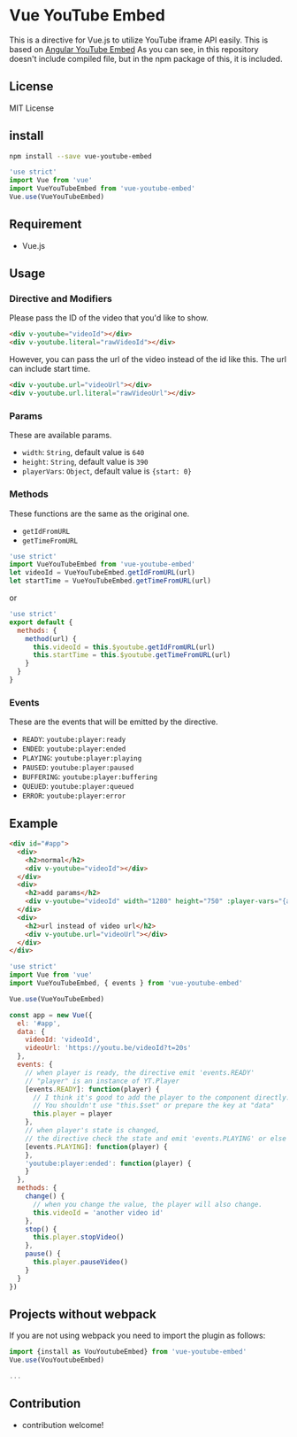 # Vue YouTube Embed
This is a directive for Vue.js to utilize YouTube iframe API easily.
This is based on [Angular YouTube Embed](http://brandly.github.io/angular-youtube-embed/)
As you can see, in this repository doesn't include compiled file, but in the npm package of this, it is included.

## License
MIT License

## install
```bash
npm install --save vue-youtube-embed
```

```js
'use strict'
import Vue from 'vue'
import VueYouTubeEmbed from 'vue-youtube-embed'
Vue.use(VueYouTubeEmbed)
```

## Requirement
* Vue.js

## Usage

### Directive and Modifiers
Please pass the ID of the video that you'd like to show.

```html
<div v-youtube="videoId"></div>
<div v-youtube.literal="rawVideoId"></div>
```
However, you can pass the url of the video instead of the id like this.
The url can include start time.

```html
<div v-youtube.url="videoUrl"></div>
<div v-youtube.url.literal="rawVideoUrl"></div>
```

### Params
These are available params.
* `width`: `String`, default value is `640`
* `height`: `String`, default value is `390`
* `playerVars`: `Object`, default value is `{start: 0}`

### Methods
These functions are the same as the original one.
* `getIdFromURL`
* `getTimeFromURL`

```js
'use strict'
import VueYouTubeEmbed from 'vue-youtube-embed'
let videoId = VueYouTubeEmbed.getIdFromURL(url)
let startTime = VueYouTubeEmbed.getTimeFromURL(url)
```

or
```js
'use strict'
export default {
  methods: {
    method(url) {
      this.videoId = this.$youtube.getIdFromURL(url)
      this.startTime = this.$youtube.getTimeFromURL(url)
    }
  }
}
```

### Events
These are the events that will be emitted by the directive.
* `READY`: `youtube:player:ready`
* `ENDED`: `youtube:player:ended`
* `PLAYING`: `youtube:player:playing`
* `PAUSED`: `youtube:player:paused`
* `BUFFERING`: `youtube:player:buffering`
* `QUEUED`: `youtube:player:queued`
* `ERROR`: `youtube:player:error`

## Example

```html
<div id="#app">
  <div>
    <h2>normal</h2>
    <div v-youtube="videoId"></div>
  </div>
  <div>
    <h2>add params</h2>
    <div v-youtube="videoId" width="1280" height="750" :player-vars="{autoplay: 1}"></div>
  </div>
  <div>
    <h2>url instead of video url</h2>
    <div v-youtube.url="videoUrl"></div>
  </div>
</div>
```

```js
'use strict'
import Vue from 'vue'
import VueYouTubeEmbed, { events } from 'vue-youtube-embed'

Vue.use(VueYouTubeEmbed)

const app = new Vue({
  el: '#app',
  data: {
    videoId: 'videoId',
    videoUrl: 'https://youtu.be/videoId?t=20s'
  },
  events: {
    // when player is ready, the directive emit 'events.READY'
    // "player" is an instance of YT.Player
    [events.READY]: function(player) {
      // I think it's good to add the player to the component directly.
      // You shouldn't use "this.$set" or prepare the key at "data"
      this.player = player
    },
    // when player's state is changed,
    // the directive check the state and emit 'events.PLAYING' or else
    [events.PLAYING]: function(player) {
    },
    'youtube:player:ended': function(player) {
    }
  },
  methods: {
    change() {
      // when you change the value, the player will also change.
      this.videoId = 'another video id'
    },
    stop() {
      this.player.stopVideo()
    },
    pause() {
      this.player.pauseVideo()
    }
  }
})
```

## Projects without webpack
If you are not using webpack you need to import the plugin as follows:

```js
import {install as VouYoutubeEmbed} from 'vue-youtube-embed'
Vue.use(VouYoutubeEmbed)

...
```


## Contribution
* contribution welcome!
